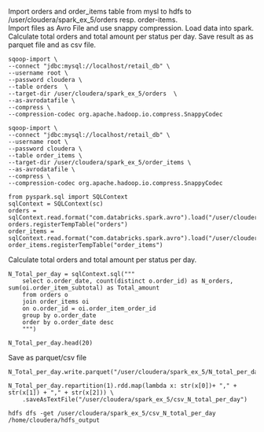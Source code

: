 Import orders and order_items table from mysl to hdfs to /user/cloudera/spark_ex_5/orders resp. order-items.                             
Import files as Avro File and use snappy compression.
Load data into spark.
Calculate total orders and total amount per status per day.
Save result as as parquet file and as csv file.

```
sqoop-import \
--connect "jdbc:mysql://localhost/retail_db" \
--username root \
--password cloudera \
--table orders  \
--target-dir /user/cloudera/spark_ex_5/orders  \
--as-avrodatafile \
--compress \
--compression-codec org.apache.hadoop.io.compress.SnappyCodec 
```

```
sqoop-import \
--connect "jdbc:mysql://localhost/retail_db" \
--username root \
--password cloudera \
--table order_items \
--target-dir /user/cloudera/spark_ex_5/order_items \
--as-avrodatafile \
--compress \
--compression-codec org.apache.hadoop.io.compress.SnappyCodec 
```

```
from pyspark.sql import SQLContext
sqlContext = SQLContext(sc)
orders = sqlContext.read.format("com.databricks.spark.avro").load("/user/cloudera/spark_ex_5/orders")
orders.registerTempTable("orders")
order_items = sqlContext.read.format("com.databricks.spark.avro").load("/user/cloudera/spark_ex_5/order_items")
order_items.registerTempTable("order_items")
```

Calculate total orders and total amount per status per day.
```
N_Total_per_day = sqlContext.sql("""
    select o.order_date, count(distinct o.order_id) as N_orders, sum(oi.order_item_subtotal) as Total_amount
    from orders o
    join order_items oi
    on o.order_id = oi.order_item_order_id
    group by o.order_date
    order by o.order_date desc 
    """)

N_Total_per_day.head(20)
```

Save as parquet/csv file
```
N_Total_per_day.write.parquet("/user/cloudera/spark_ex_5/N_total_per_day")

N_Total_per_day.repartition(1).rdd.map(lambda x: str(x[0])+ "," + str(x[1]) + "," + str(x[2])) \
    .saveAsTextFile("/user/cloudera/spark_ex_5/csv_N_total_per_day")

hdfs dfs -get /user/cloudera/spark_ex_5/csv_N_total_per_day /home/cloudera/hdfs_output

```